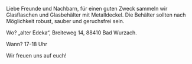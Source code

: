 Liebe Freunde und Nachbarn,
für einen guten Zweck sammeln wir Glasflaschen und Glasbehälter mit Metalldeckel.
Die Behälter sollten nach Möglichkeit robust, sauber und geruchsfrei sein.

Wo?
„alter Edeka“, Breiteweg 14, 88410 Bad Wurzach. 

Wann?
17-18 Uhr

Wir freuen uns auf euch!
